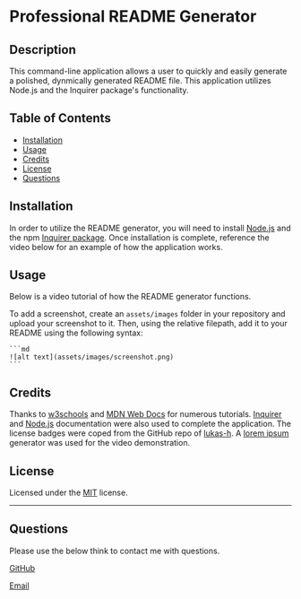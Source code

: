 # Professional README Generator

## Description

This command-line application allows a user to quickly and easily generate a polished, dynmically generated README file. This application utilizes Node.js and the Inquirer package's functionality.

## Table of Contents

- [Installation](#installation)
- [Usage](#usage)
- [Credits](#credits)
- [License](#license)
- [Questions](#questions)

## Installation

In order to utilize the README generator, you will need to install [Node.js](https://nodejs.org/en/) and the npm [Inquirer package](https://www.npmjs.com/package/inquirer/v/8.2.4). Once installation is complete, reference the video below for an example of how the application works. 

## Usage

Below is a video tutorial of how the README generator functions.

To add a screenshot, create an `assets/images` folder in your repository and upload your screenshot to it. Then, using the relative filepath, add it to your README using the following syntax:

    ```md
    ![alt text](assets/images/screenshot.png)
    ```

## Credits

Thanks to [w3schools](https://w3schools.com) and [MDN Web Docs](https://developer.mozilla.org/en-US/) for numerous tutorials. [Inquirer](https://www.npmjs.com/package/inquirer/v/8.2.4) and [Node.js](https://nodejs.org/api/fs.html#fsreadfilepath-options-callback) documentation were also used to complete the application. The license badges were coped from the GitHub repo of [lukas-h](https://gist.github.com/lukas-h/2a5d00690736b4c3a7ba#the-mit-license). A [lorem ipsum](https://loremipsum.io/) generator was used for the video demonstration.

## License

Licensed under the [MIT](https://opensource.org/licenses/MIT) license.

---

## Questions

Please use the below think to contact me with questions.

[GitHub](https://github.com/acappleman) 

[Email](mailto:amanda.cappleman@gmail.com)